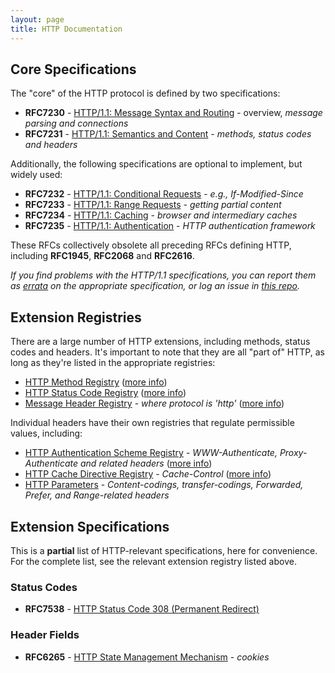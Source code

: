 ```yaml
---
layout: page
title: HTTP Documentation
---
```


## Core Specifications

The "core" of the HTTP protocol is defined by two specifications:

 * **RFC7230** - [HTTP/1.1: Message Syntax and Routing](/specs/rfc7230.html) - overview, *message parsing and connections* 
 * **RFC7231** - [HTTP/1.1: Semantics and Content](/specs/rfc7231.html) - *methods, status codes and headers* 
 
Additionally, the following specifications are optional to implement, but widely used: 
 
 * **RFC7232** - [HTTP/1.1: Conditional Requests](/specs/rfc7232.html) - *e.g., If-Modified-Since*
 * **RFC7233** - [HTTP/1.1: Range Requests](/specs/rfc7233.html) - *getting partial content* 
 * **RFC7234** - [HTTP/1.1: Caching](/specs/rfc7234.html) - *browser and intermediary caches* 
 * **RFC7235** - [HTTP/1.1: Authentication](/specs/rfc7235.html) - *HTTP authentication framework* 
 
These RFCs collectively obsolete all preceding RFCs defining HTTP, including **RFC1945**, **RFC2068** and **RFC2616**.

*If you find problems with the HTTP/1.1 specifications, you can report them as [errata](http://www.rfc-editor.org/errata.php) on the appropriate specification, or log an issue in [this repo](https://github.com/httpwg/http11bis/issues).*

## Extension Registries

There are a large number of HTTP extensions, including methods, status codes and headers. It's important to note that they are all "part of" HTTP, as long as they're listed in the appropriate registries:

* [HTTP Method Registry](http://www.iana.org/assignments/http-methods/) ([more info](/specs/rfc7231.html#method.registry))
* [HTTP Status Code Registry](http://www.iana.org/assignments/http-status-codes/) ([more info](/specs/rfc7231.html#status.code.registry))
* [Message Header Registry](http://www.iana.org/assignments/message-headers/) - *where protocol is 'http'* ([more info](http://tools.ietf.org/html/rfc3864))

Individual headers have their own registries that regulate permissible values, including:

* [HTTP Authentication Scheme Registry](http://www.iana.org/assignments/http-authschemes/) - *WWW-Authenticate, Proxy-Authenticate and related headers* ([more info](/specs/rfc7235.html#authentication.scheme.registry))
* [HTTP Cache Directive Registry](http://www.iana.org/assignments/http-cache-directives/) - *Cache-Control* ([more info](/specs/rfc7234.html#cache.directive.registry))
* [HTTP Parameters](http://www.iana.org/assignments/http-parameters/) - *Content-codings, transfer-codings, Forwarded, Prefer, and Range-related headers*

## Extension Specifications

This is a **partial** list of HTTP-relevant specifications, here for convenience. For the complete
list, see the relevant extension registry listed above.

### Status Codes

* **RFC7538** - [HTTP Status Code 308 (Permanent Redirect)](/specs/rfc7538.html)
 
 
### Header Fields

* **RFC6265** - [HTTP State Management Mechanism](/specs/rfc6265.html) - *cookies*
